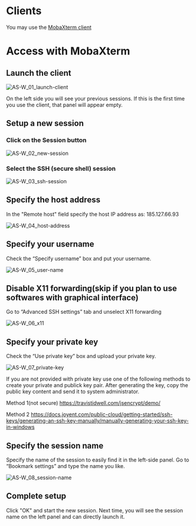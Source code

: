 # Clients

You may use the [MobaXterm client](https://mobaxterm.mobatek.net/download.html)

# Access with MobaXterm

## Launch the client


![AS-W_01_launch-client](https://user-images.githubusercontent.com/7588977/115360777-017ae480-a1d1-11eb-8f95-8c1eb577b371.png)

On the left side you will see your previous sessions. If this is the first time you use the client, that panel will appear empty. 

##  Setup a new session
### Click on the Session button

![AS-W_02_new-session](https://user-images.githubusercontent.com/7588977/115360976-30915600-a1d1-11eb-8a94-e2897fbb3c36.png)

### Select the SSH (secure shell) session

![AS-W_03_ssh-session](https://user-images.githubusercontent.com/7588977/115361079-4737ad00-a1d1-11eb-8650-78c56484f0f1.png)

## Specify the host address

In the "Remote host" field specify the host IP address as: 185.127.66.93

![AS-W_04_host-address](https://user-images.githubusercontent.com/7588977/115361186-62a2b800-a1d1-11eb-844b-912aa3d8def4.png)

## Specify your username

Check the “Specify username” box and put your username.

![AS-W_05_user-name](https://user-images.githubusercontent.com/7588977/115361232-6f271080-a1d1-11eb-892b-62192cd51a41.png)

## Disable X11 forwarding(skip if you plan to use softwares with graphical interface)
Go to “Advanced SSH settings” tab and unselect X11 forwarding

![AS-W_06_x11](https://user-images.githubusercontent.com/7588977/115361295-8108b380-a1d1-11eb-9643-ff42404cea7d.png)

## Specify your private key
Check the “Use private key” box and upload your private key.

![AS-W_07_private-key](https://user-images.githubusercontent.com/7588977/115361367-91209300-a1d1-11eb-8619-610b8433855f.png)

If you are not provided with private key use one of the following methods to create your private and publick key pair. After generating the key, copy the public key content and send it to system administrator.

Method 1(not secure)
https://travistidwell.com/jsencrypt/demo/

Method 2
https://docs.joyent.com/public-cloud/getting-started/ssh-keys/generating-an-ssh-key-manually/manually-generating-your-ssh-key-in-windows

## Specify the session name
Specify the name of the session to easily find it in the left-side panel. Go to “Bookmark settings” and type the name you like.

![AS-W_08_session-name](https://user-images.githubusercontent.com/7588977/115361425-a09fdc00-a1d1-11eb-9dfd-2901128e5278.png)

## Complete setup

Click "OK" and start the new session. Next time, you will see the session name on the left panel and can directly launch it.

